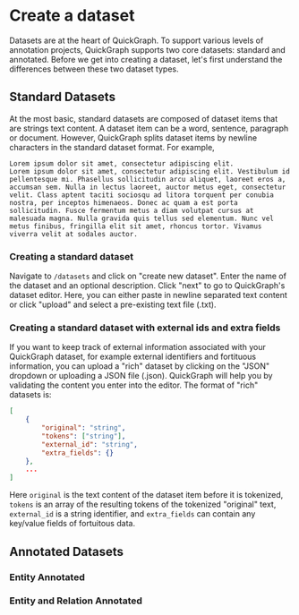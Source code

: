 # Create a dataset

Datasets are at the heart of QuickGraph. To support various levels of annotation projects, QuickGraph supports two core datasets: standard and annotated. Before we get into creating a dataset, let's first understand the differences between these two dataset types.

## Standard Datasets

At the most basic, standard datasets are composed of dataset items that are strings text content. A dataset item can be a word, sentence, paragraph or document. However, QuickGraph splits dataset items by newline characters in the standard dataset format. For example,

```plaintext
Lorem ipsum dolor sit amet, consectetur adipiscing elit.
Lorem ipsum dolor sit amet, consectetur adipiscing elit. Vestibulum id pellentesque mi. Phasellus sollicitudin arcu aliquet, laoreet eros a, accumsan sem. Nulla in lectus laoreet, auctor metus eget, consectetur velit. Class aptent taciti sociosqu ad litora torquent per conubia nostra, per inceptos himenaeos. Donec ac quam a est porta sollicitudin. Fusce fermentum metus a diam volutpat cursus at malesuada magna. Nulla gravida quis tellus sed elementum. Nunc vel metus finibus, fringilla elit sit amet, rhoncus tortor. Vivamus viverra velit at sodales auctor.
```

### Creating a standard dataset

Navigate to `/datasets` and click on "create new dataset". Enter the name of the dataset and an optional description. Click "next" to go to QuickGraph's dataset editor. Here, you can either paste in newline separated text content or click "upload" and select a pre-existing text file (.txt).

### Creating a standard dataset with external ids and extra fields

If you want to keep track of external information associated with your QuickGraph dataset, for example external identifiers and fortituous information, you can upload a "rich" dataset by clicking on the "JSON" dropdown or uploading a JSON file (.json). QuickGraph will help you by validating the content you enter into the editor. The format of "rich" datasets is:

```json
[
	{
		"original": "string",
	 	"tokens": ["string"],
	 	"external_id": "string",
	 	"extra_fields": {}
	},
	...
]
```

Here `original` is the text content of the dataset item before it is tokenized, `tokens` is an array of the resulting tokens of the tokenized "original" text, `external_id` is a string identifier, and `extra_fields` can contain any key/value fields of fortuitous data.

## Annotated Datasets

### Entity Annotated

### Entity and Relation Annotated
